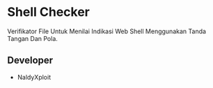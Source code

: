 # Shell Checker

Verifikator File Untuk Menilai Indikasi Web Shell Menggunakan Tanda Tangan Dan Pola.

## Developer
- NaldyXploit

